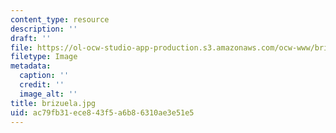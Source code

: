 ```yaml
---
content_type: resource
description: ''
draft: ''
file: https://ol-ocw-studio-app-production.s3.amazonaws.com/ocw-www/brizuela.jpg
filetype: Image
metadata:
  caption: ''
  credit: ''
  image_alt: ''
title: brizuela.jpg
uid: ac79fb31-ece8-43f5-a6b8-6310ae3e51e5
---
```

